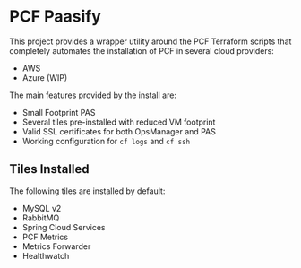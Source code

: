 # PCF Paasify

This project provides a wrapper utility around the PCF Terraform scripts that completely automates the installation of PCF in several cloud providers:

- AWS
- Azure (WIP)

The main features provided by the install are:

- Small Footprint PAS
- Several tiles pre-installed with reduced VM footprint
- Valid SSL certificates for both OpsManager and PAS
- Working configuration for `cf logs` and `cf ssh`

## Tiles Installed

The following tiles are installed by default:

- MySQL v2
- RabbitMQ
- Spring Cloud Services
- PCF Metrics
- Metrics Forwarder
- Healthwatch
